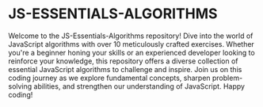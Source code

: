# JS-ESSENTIALS-ALGORITHMS
Welcome to the JS-Essentials-Algorithms repository! Dive into the world of JavaScript algorithms with over 10 meticulously crafted exercises. Whether you're a beginner honing your skills or an experienced developer looking to reinforce your knowledge, this repository offers a diverse collection of essential JavaScript algorithms to challenge and inspire. Join us on this coding journey as we explore fundamental concepts, sharpen problem-solving abilities, and strengthen our understanding of JavaScript. Happy coding!
